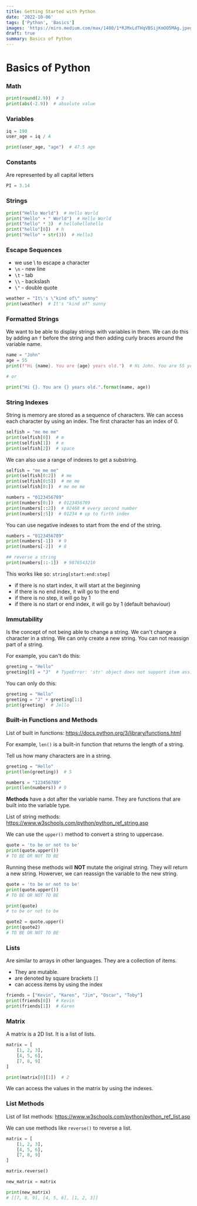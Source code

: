 ```yaml
---
title: Getting Started with Python
date: '2022-10-06'
tags: ['Python', 'Basics']
images: 'https://miro.medium.com/max/1400/1*RJMxLdTHqVBSijKmOO5MAg.jpeg'
draft: true
summary: Basics of Python
---
```


# Basics of Python

### Math

```python
print(round(2.9))  # 3
print(abs(-2.9))  # absolute value
```

### Variables

```python
iq = 190
user_age = iq / 4

print(user_age, "age")  # 47.5 age
```

### Constants

Are represented by all capital letters

```python
PI = 3.14
```

### Strings

```python
print("Hello World")  # Hello World
print("Hello" + " World")  # Hello World
print("hello" * 3)  # hellohellohello
print("hello"[0])  # h
print("Hello" + str(3))  # Hello3
```

### Escape Sequences

- we use \ to escape a character
- `\n` - new line
- `\t` - tab
- `\\` - backslash
- `\"` - double quote

```python
weather = "It\'s \"kind of\" sunny"
print(weather)  # It's "kind of" sunny
```

### Formatted Strings

We want to be able to display strings with variables in them. We can do this by adding an `f` before the string and then adding curly braces around the variable name.

```python
name = "John"
age = 55
print(f"Hi {name}. You are {age} years old.")  # Hi John. You are 55 years old.

# or

print("Hi {}. You are {} years old.".format(name, age))
```

### String Indexes

String is memory are stored as a sequence of characters. We can access each character by using an index. The first character has an index of 0.

```python
selfish = "me me me"
print(selfish[0])  # m
print(selfish[1])  # e
print(selfish[2])  # space
```

We can also use a range of indexes to get a substring.

```python
selfish = "me me me"
print(selfish[0:2])  # me
print(selfish[0:5])  # me me
print(selfish[0:])  # me me me

numbers = "0123456789"
print(numbers[0:])  # 0123456789
print(numbers[::2])  # 02468 # every second number
print(numbers[:5])  # 01234 # up to firth index
```

You can use negative indexes to start from the end of the string.

```python
numbers = "0123456789"
print(numbers[-1])  # 9
print(numbers[-2])  # 8

## reverse a string
print(numbers[::-1])  # 9876543210
```

This works like so: `string[start:end:step]`

- if there is no start index, it will start at the beginning
- if there is no end index, it will go to the end
- if there is no step, it will go by 1
- if there is no start or end index, it will go by 1 (default behaviour)

### Immutability

Is the concept of not being able to change a string. We can't change a character in a string. We can only create a new string. You can not reassign part of a string.

For example, you can't do this:

```python
greeting = "Hello"
greeting[0] = "J"  # TypeError: 'str' object does not support item assignment
```

You can only do this:

```python
greeting = "Hello"
greeting = "J" + greeting[1:]
print(greeting)  # Jello
```

### Built-in Functions and Methods

List of built in functions: https://docs.python.org/3/library/functions.html

For example, `len()` is a built-in function that returns the length of a string.

Tell us how many characters are in a string.

```python
greeting = "Hello"
print(len(greeting))  # 5

numbers = "123456789"
print(len(numbers)) # 9
```

**Methods** have a dot after the variable name. They are functions that are built into the variable type.

List of string methods: https://www.w3schools.com/python/python_ref_string.asp

We can use the `upper()` method to convert a string to uppercase.

```python
quote = 'to be or not to be'
print(quote.upper())
# TO BE OR NOT TO BE
```

Running these methods will **NOT** mutate the original string. They will return a new string. Howerver, we can reassign the variable to the new string.

```python
quote = 'to be or not to be'
print(quote.upper())
# TO BE OR NOT TO BE

print(quote)
# to be or not to be

quote2 = quote.upper()
print(quote2)
# TO BE OR NOT TO BE
```

### Lists

Are similar to arrays in other languages. They are a collection of items.

- They are mutable.
- are denoted by square brackets `[]`
- can access items by using the index

```python
friends = ["Kevin", "Karen", "Jim", "Oscar", "Toby"]
print(friends[0])  # Kevin
print(friends[1])  # Karen
```

### Matrix

A matrix is a 2D list. It is a list of lists.

```python
matrix = [
    [1, 2, 3],
    [4, 5, 6],
    [7, 8, 9]
]

print(matrix[0][1])  # 2
```

We can access the values in the matrix by using the indexes.

### List Methods

List of list methods: https://www.w3schools.com/python/python_ref_list.asp

We can use methods like `reverse()` to reverse a list.

```python
matrix = [
    [1, 2, 3],
    [4, 5, 6],
    [7, 8, 9]
]

matrix.reverse()

new_matrix = matrix

print(new_matrix)
# [[7, 8, 9], [4, 5, 6], [1, 2, 3]]
```
